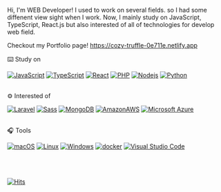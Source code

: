 Hi, I'm WEB Developer!
I used to work on several fields. so I had some diffenent view sight when I work.
Now, I mainly study on JavaScript, TypeScript, React.js but also interested of all of technologies for develop web field.

Checkout my Portfolio page!
https://cozy-truffle-0e711e.netlify.app
<br>
	
⌨️ Study on 
	
[![JavaScript](http://img.shields.io/badge/-JavaScript-gray?style=flat-square&logo=JavaScript)]()
[![TypeScript](http://img.shields.io/badge/-TypeScript-gray?style=flat-square&logo=TypeScript)]()
[![React](http://img.shields.io/badge/-React-gray?style=flat-square&logo=react)]()
[![PHP](http://img.shields.io/badge/-PHP-gray?style=flat-square&logo=PHP)]()
[![Nodejs](http://img.shields.io/badge/-Node.js-gray?style=flat-square&logo=node.js)]()
[![Python](http://img.shields.io/badge/-Python-gray?style=flat-square&logo=Python)]()
<br><br>	
	
⚙️ Interested of

[![Laravel](http://img.shields.io/badge/-Laravel-gray?style=flat-square&logo=Laravel)]()
[![Sass](http://img.shields.io/badge/-Sass-gray?style=flat-square&logo=Sass)]()
[![MongoDB](http://img.shields.io/badge/-MongoDB-gray?style=flat-square&logo=MongoDB)]()
[![AmazonAWS](http://img.shields.io/badge/-AWS-gray?style=flat-square&logo=AmazonAWS)]()
[![Microsoft Azure](http://img.shields.io/badge/-Azure-gray?style=flat-square&logo=MicrosoftAzure)]()
<br><br>
	
	
🎧 Tools
	
[![macOS](http://img.shields.io/badge/-macOS-gray?style=flat-square&logo=macOS)]()
[![Linux](http://img.shields.io/badge/-Linux-gray?style=flat-square&logo=Linux)]()
[![Windows](http://img.shields.io/badge/-Windows-gray?style=flat-square&logo=Windows)]()
[![docker](http://img.shields.io/badge/-docker-gray?style=flat-square&logo=docker)]()
[![Visual Studio Code](http://img.shields.io/badge/-VScode-gray?style=flat-square&logo=VisualStudioCode)]()

<br><br><br>
[![Hits](https://hits.seeyoufarm.com/api/count/incr/badge.svg?url=https%3A%2F%2Fgithub.com%2F204Chad&count_bg=%2379C83D&title_bg=%23555555&icon=&icon_color=%23E7E7E7&title=hits&edge_flat=false)](https://hits.seeyoufarm.com)





	

<!--
**204Chad/204Chad** is a ✨ _special_ ✨ repository because its `README.md` (this file) appears on your GitHub profile.

Here are some ideas to get you started:

- 🔭 I’m currently working on ...
- 🌱 I’m currently learning ...
- 👯 I’m looking to collaborate on ...
- 🤔 I’m looking for help with ...
- 💬 Ask me about ...
- 📫 How to reach me: ...
- 😄 Pronouns: ...
- ⚡ Fun fact: ...
-->
